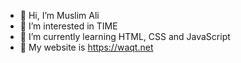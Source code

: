 <!---
بسم الله الرحمن الرحيم
--->

- 👋 Hi, I’m Muslim Ali
- 👀 I’m interested in TIME
- 🌱 I’m currently learning HTML, CSS and JavaScript
- 💞️ My website is https://waqt.net

<!---
والحمد لله رب العالمين
--->

